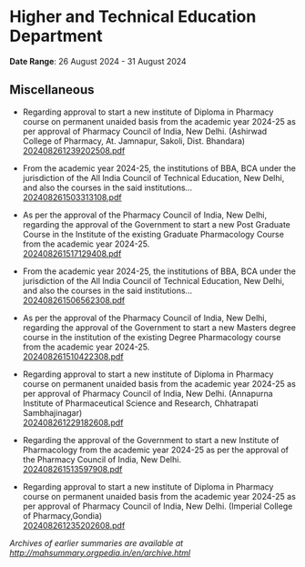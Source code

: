 # Higher and Technical Education Department

**Date Range**: 26 August 2024 - 31 August 2024


## Miscellaneous
- Regarding approval to start a new institute of Diploma in Pharmacy course on permanent unaided basis from the academic year 2024-25 as per approval of Pharmacy Council of India, New Delhi.  (Ashirwad College of Pharmacy, At. Jamnapur, Sakoli, Dist. Bhandara)\
  [202408261239202508.pdf](https://gr.maharashtra.gov.in/Site/Upload/Government%20Resolutions/English/202408261239202508.pdf)

- From the academic year 2024-25, the institutions of BBA, BCA under the jurisdiction of the All India Council of Technical Education, New Delhi, and also the courses in the said institutions...\
  [202408261503313108.pdf](https://gr.maharashtra.gov.in/Site/Upload/Government%20Resolutions/English/202408261503313108.pdf)

- As per the approval of the Pharmacy Council of India, New Delhi, regarding the approval of the Government to start a new Post Graduate Course in the Institute of the existing Graduate Pharmacology Course from the academic year 2024-25.\
  [202408261517129408.pdf](https://gr.maharashtra.gov.in/Site/Upload/Government%20Resolutions/English/202408261517129408.pdf)

- From the academic year 2024-25, the institutions of BBA, BCA under the jurisdiction of the All India Council of Technical Education, New Delhi, and also the courses in the said institutions...\
  [202408261506562308.pdf](https://gr.maharashtra.gov.in/Site/Upload/Government%20Resolutions/English/202408261506562308.pdf)

- As per the approval of the Pharmacy Council of India, New Delhi, regarding the approval of the Government to start a new Masters degree course in the institution of the existing Degree Pharmacology course from the academic year 2024-25.\
  [202408261510422308.pdf](https://gr.maharashtra.gov.in/Site/Upload/Government%20Resolutions/English/202408261510422308.pdf)

- Regarding approval to start a new institute of Diploma in Pharmacy course on permanent unaided basis from the academic year 2024-25 as per approval of Pharmacy Council of India, New Delhi. (Annapurna Institute of Pharmaceutical Science and Research, Chhatrapati Sambhajinagar)\
  [202408261229182608.pdf](https://gr.maharashtra.gov.in/Site/Upload/Government%20Resolutions/English/202408261229182608.pdf)

- Regarding the approval of the Government to start a new Institute of Pharmacology from the academic year 2024-25 as per the approval of the Pharmacy Council of India, New Delhi.\
  [202408261513597908.pdf](https://gr.maharashtra.gov.in/Site/Upload/Government%20Resolutions/English/202408261513597908.pdf)

- Regarding approval to start a new institute of Diploma in Pharmacy course on permanent unaided basis from the academic year 2024-25 as per approval of Pharmacy Council of India, New Delhi.  (Imperial College of Pharmacy,Gondia)\
  [202408261235202608.pdf](https://gr.maharashtra.gov.in/Site/Upload/Government%20Resolutions/English/202408261235202608.pdf)


*Archives of earlier summaries are available at http://mahsummary.orgpedia.in/en/archive.html*